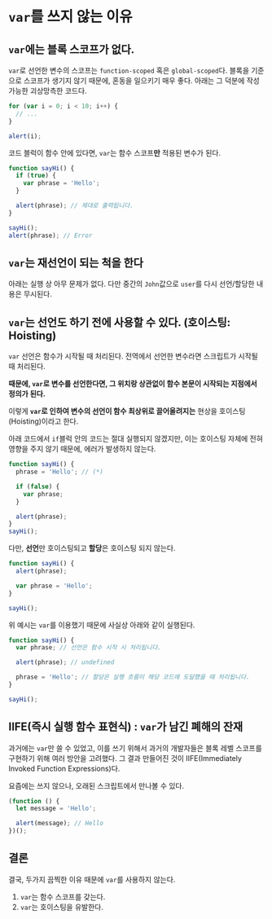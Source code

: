 # `var`를 쓰지 않는 이유

## `var`에는 **블록 스코프**가 없다.

`var`로 선언한 변수의 스코프는 `function-scoped` 혹은 `global-scoped`다. 블록을 기준으로 스코프가 생기지 않기 때문에, 혼동을 일으키기 매우 좋다. 아래는 그 덕분에 작성가능한 괴상망측한 코드다.

```js
for (var i = 0; i < 10; i++) {
  // ...
}

alert(i);
```

코드 블럭이 함수 안에 있다면, `var`는 함수 스코프**만** 적용된 변수가 된다.

```js
function sayHi() {
  if (true) {
    var phrase = 'Hello';
  }

  alert(phrase); // 제대로 출력됩니다.
}

sayHi();
alert(phrase); // Error
```

## `var`는 재선언이 되는 **척**을 한다

아래는 실행 상 아무 문제가 없다. 다만 중간의 `John`값으로 `user`를 다시 선언/할당한 내용은 무시된다.

## `var`는 선언도 하기 전에 사용할 수 있다. **(호이스팅: Hoisting)**

`var` 선언은 함수가 시작될 때 처리된다. 전역에서 선언한 변수라면 스크립트가 시작될 때 처리된다.

**때문에, `var`로 변수를 선언한다면, 그 위치랑 상관없이 함수 본문이 시작되는 지점에서 정의가 된다.**

이렇게 **`var`로 인하여 변수의 선언이 함수 최상위로 끌어올려지는** 현상을 호이스팅(Hoisting)이라고 한다.

아래 코드에서 `if`블럭 안의 코드는 절대 실행되지 않겠지만, 이는 호이스팅 자체에 전혀 영향을 주지 않기 때문에, 에러가 발생하지 않는다.

```js
function sayHi() {
  phrase = 'Hello'; // (*)

  if (false) {
    var phrase;
  }

  alert(phrase);
}
sayHi();
```

다만, **선언**만 호이스팅되고 **할당**은 호이스팅 되지 않는다.

```js
function sayHi() {
  alert(phrase);

  var phrase = 'Hello';
}

sayHi();
```

위 예시는 `var`를 이용했기 때문에 사실상 아래와 같이 실행된다.

```js
function sayHi() {
  var phrase; // 선언은 함수 시작 시 처리됩니다.

  alert(phrase); // undefined

  phrase = 'Hello'; // 할당은 실행 흐름이 해당 코드에 도달했을 때 처리됩니다.
}

sayHi();
```

## IIFE(즉시 실행 함수 표현식) : `var`가 남긴 폐해의 잔재

과거에는 `var`만 쓸 수 있었고, 이를 쓰기 위해서 과거의 개발자들은 블록 레벨 스코프를 구현하기 위해 여러 방안을 고려했다. 그 결과 만들어진 것이 IIFE(Immediately Invoked Function Expressions)다.

요즘에는 쓰지 않으나, 오래된 스크립트에서 만나볼 수 있다.

```js
(function () {
  let message = 'Hello';

  alert(message); // Hello
})();
```

## 결론

결국, 두가지 끔찍한 이유 때문에 `var`를 사용하지 않는다.

1. `var`는 함수 스코프를 갖는다.
2. `var`는 호이스팅을 유발한다.
